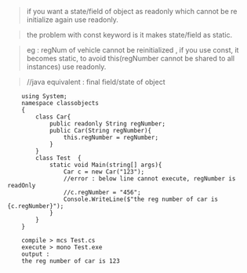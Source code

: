 > if you want a state/field of object as readonly which cannot be re initialize again use readonly.

> the problem with const keyword is it makes state/field as static.

> eg : regNum of vehicle cannot be reinitialized , if you use const, it becomes static,
  to avoid this(regNumber cannot be shared to all instances) use readonly.

> //java equivalent : final field/state of object

        using System;  
        namespace classobjects  
        { 
            class Car{
                public readonly String regNumber;
                public Car(String regNumber){
                    this.regNumber = regNumber;
                }
            }
            class Test  {  
                static void Main(string[] args){                                                                  
                    Car c = new Car("123");
                    //error : below line cannot execute, regNumber is readOnly
                    //c.regNumber = "456";                
                    Console.WriteLine($"the reg number of car is {c.regNumber}");
                }     
            }  
        }  
                 
        compile > mcs Test.cs
        execute > mono Test.exe
        output :
        the reg number of car is 123
